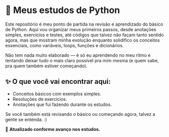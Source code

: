 # 🐍 Meus estudos de Python

Este repositório é meu ponto de partida na revisão e aprendizado do básico de Python. Aqui vou organizar meus primeiros passos, desde anotações simples, exercícios e testes, até códigos que talvez não façam tanto sentido agora, mas que mostram minha evolução enquanto solidifico os conceitos essenciais, como variáveis, loops, funções e dicionários.

Não tem nada muito elaborado — é só eu aprendendo no meu ritmo e tentando deixar tudo o mais claro possível pra mim mesma (e quem sabe, pra quem também estiver começando).

## ✨ O que você vai encontrar aqui:
- Conceitos básicos com exemplos simples.
- Resoluções de exercícios.
- Anotações que fui fazendo durante os estudos.

Se você também está revisando o básico ou começando agora, talvez a gente se entenda. :)


🔁 **Atualizado conforme avanço nos estudos.**


